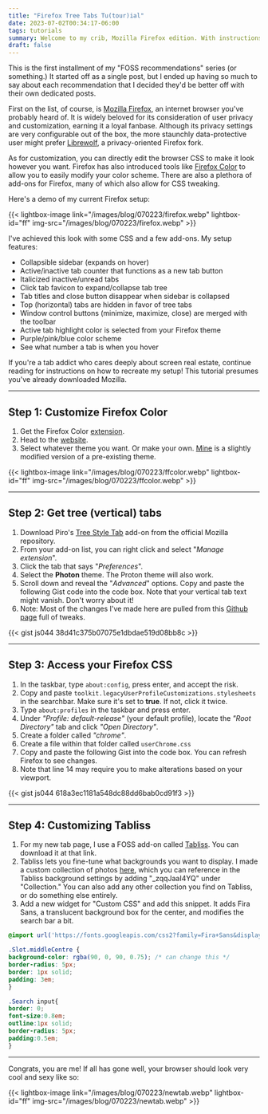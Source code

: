 ```yaml
---
title: "Firefox Tree Tabs Tu(tour)ial"
date: 2023-07-02T00:34:17-06:00
tags: tutorials
summary: Welcome to my crib, Mozilla Firefox edition. With instructions on how to recreate it!
draft: false
---
```


This is the first installment of my "FOSS recommendations" series (or something.) It started off as a single post, but I ended up having so much to say about each recommendation that I decided they'd be better off with their own dedicated posts.

First on the list, of course, is [Mozilla Firefox](https://www.mozilla.org/en-US/firefox/new/), an internet browser you've probably heard of. It is widely beloved for its consideration of user privacy and customization, earning it a loyal fanbase. Although its privacy settings are very configurable out of the box, the more staunchly data-protective user might prefer [Librewolf](https://librewolf.net/), a privacy-oriented Firefox fork. 

As for customization, you can directly edit the browser CSS to make it look however you want. Firefox has also introduced tools like [Firefox Color](https://color.firefox.com/) to allow you to easily modify your color scheme. There are also a plethora of add-ons for Firefox, many of which also allow for CSS tweaking. 

Here's a demo of my current Firefox setup:

{{< lightbox-image link="/images/blog/070223/firefox.webp" lightbox-id="ff" img-src="/images/blog/070223/firefox.webp" >}}

I've achieved this look with some CSS and a few add-ons. My setup features:
- Collapsible sidebar (expands on hover)
- Active/inactive tab counter that functions as a new tab button
- Italicized inactive/unread tabs 
- Click tab favicon to expand/collapse tab tree
- Tab titles and close button disappear when sidebar is collapsed 
- Top (horizontal) tabs are hidden in favor of tree tabs
- Window control buttons (minimize, maximize, close) are merged with the toolbar
- Active tab highlight color is selected from your Firefox theme
- Purple/pink/blue color scheme
- See what number a tab is when you hover

If you're a tab addict who cares deeply about screen real estate, continue reading for instructions on how to recreate my setup! This tutorial presumes you've already downloaded Mozilla.

---

## Step 1: Customize Firefox Color
1. Get the Firefox Color [extension](https://addons.mozilla.org/en-US/firefox/addon/firefox-color/).
2. Head to the [website](https://color.firefox.com/).
3. Select whatever theme you want. Or make your own. [Mine](https://color.firefox.com/?theme=XQAAAAI0AQAAAAAAAABBqYhm849SCia2CaaEGccwS-xNKlhhT7FcjMwJkEgE5uIU5XaaD-dDbJMXbYZiL9mB2eGL-22JKioNeP3kvNUGuFv85O6OCkMLhqTiAoy9NAf0li2BqE7IH_5i9zdkfuV24Q3C7VoAKA0TvFqaSMgczr6T5EO2b9XMA1WbCYMMRQEwU00jlqBbM35zYK5Hq7odbTonreJyxRSKaDyzFUdABtPZVnYYbjQmlZ1tNwHmYR-LPEU_frmNaxCV9Y3sRkWYzc3p-Y3GgElyLPb75YSX_z2cpQA) is a slightly modified version of a pre-existing theme. 

{{< lightbox-image link="/images/blog/070223/ffcolor.webp" lightbox-id="ff" img-src="/images/blog/070223/ffcolor.webp" >}}

---

## Step 2: Get tree (vertical) tabs
1. Download Piro's [Tree Style Tab](https://addons.mozilla.org/en-US/firefox/addon/tree-style-tab/) add-on from the official Mozilla repository.
2. From your add-on list, you can right click and select "*Manage extension*".
3. Click the tab that says "*Preferences*".
4. Select the **Photon** theme. The Proton theme will also work.
5. Scroll down and reveal the "*Advanced*" options. Copy and paste the following Gist code into the code box. Note that your vertical tab text might vanish. Don't worry about it! 
6. Note: Most of the changes I've made here are pulled from this [Github page](https://github.com/piroor/treestyletab/wiki/Code-snippets-for-custom-style-rules) full of tweaks. 

{{< gist js044 38d41c375b07075e1dbdae519d08bb8c >}}    

---

## Step 3: Access your Firefox CSS
1. In the taskbar, type `about:config`, press enter, and accept the risk.
2. Copy and paste `toolkit.legacyUserProfileCustomizations.stylesheets` in the searchbar. Make sure it's set to **true**. If not, click it twice.
3. Type `about:profiles` in the taskbar and press enter.
4. Under *"Profile: default-release"* (your default profile), locate the *"Root Directory"* tab and click *"Open Directory"*. 
5. Create a folder called *"chrome"*.
6. Create a file within that folder called `userChrome.css`
7. Copy and paste the following Gist into the code box. You can refresh Firefox to see changes. 
8. Note that line 14 may require you to make alterations based on your viewport.

{{< gist js044 618a3ec1181a548dc88dd6bab0cd91f3 >}}    

---

## Step 4: Customizing Tabliss
1. For my new tab page, I use a FOSS add-on called [Tabliss](https://addons.mozilla.org/en-US/firefox/addon/tabliss/). You can download it at that link.
2. Tabliss lets you fine-tune what backgrounds you want to display. I made a custom collection of photos [here](https://unsplash.com/collections/_zqqJaaI4YQ/neon-purple), which you can reference in the Tabliss background settings by adding "_zqqJaaI4YQ" under "Collection." You can also add any other collection you find on Tabliss, or do something else entirely.
3. Add a new widget for "Custom CSS" and add this snippet. It adds Fira Sans, a translucent background box for the center, and modifies the search bar a bit.

```css
@import url('https://fonts.googleapis.com/css2?family=Fira+Sans&display=swap');

.Slot.middleCentre {
background-color: rgba(90, 0, 90, 0.75); /* can change this */
border-radius: 5px;
border: 1px solid;
padding: 3em;
}

.Search input{
border: 0;
font-size:0.8em; 
outline:1px solid; 
border-radius: 5px;
padding:0.5em; 
}
```
---

Congrats, you are me! If all has gone well, your browser should look very cool and sexy like so:

{{< lightbox-image link="/images/blog/070223/newtab.webp" lightbox-id="ff" img-src="/images/blog/070223/newtab.webp" >}}
 